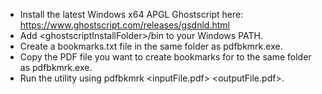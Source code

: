 - Install the latest Windows x64 APGL Ghostscript here: https://www.ghostscript.com/releases/gsdnld.html
- Add \<ghostscriptInstallFolder\>/bin to your Windows PATH.
- Create a bookmarks.txt file in the same folder as pdfbkmrk.exe.
- Copy the PDF file you want to create bookmarks for to the same folder as pdfbkmrk.exe.
- Run the utility using pdfbkmrk <inputFile.pdf> <outputFile.pdf>.

